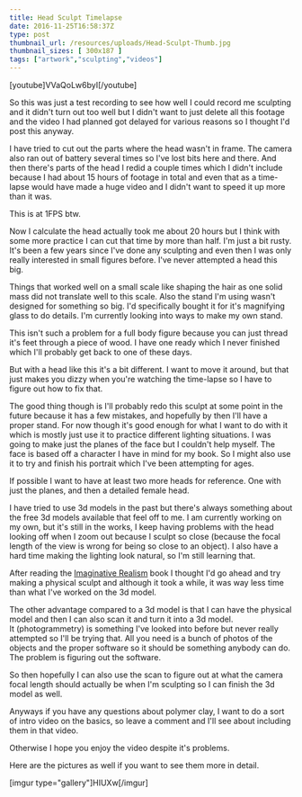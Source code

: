 ```yaml
---
title: Head Sculpt Timelapse
date: 2016-11-25T16:58:37Z
type: post
thumbnail_url: /resources/uploads/Head-Sculpt-Thumb.jpg
thumbnail_sizes: [ 300x187 ]
tags: ["artwork","sculpting","videos"]
---
```



[youtube]VVaQoLw6byI[/youtube]

So this was just a test recording to see how well I could record me sculpting and it didn't turn out too well but I didn't want to just delete all this footage and the video I had planned got delayed for various reasons so I thought I'd post this anyway.

<!--more-->

I have tried to cut out the parts where the head wasn't in frame. The camera also ran out of battery several times so I've lost bits here and there. And then there's parts of the head I redid a couple times which I didn't include because I had about 15 hours of footage in total and even that as a time-lapse would have made a huge video and I didn't want to speed it up more than it was. 

This is at 1FPS btw.

Now I calculate the head actually took me about 20 hours but I think with some more practice I can cut that time by more than half. I'm just a bit rusty. It's been a few years since I've done any sculpting and even then I was only really interested in small figures before. I've never attempted a head this big.

Things that worked well on a small scale like shaping the hair as one solid mass did not translate well to this scale. Also the stand I'm using wasn't designed for something so big. I'd specifically bought it for it's magnifying glass to do details. I'm currently looking into ways to make my own stand.

This isn't such a problem for a full body figure because you can just thread it's feet through a piece of wood. I have one ready which I never finished which I'll probably get back to one of these days.

But with a head like this it's a bit different. I want to move it around, but that just makes you dizzy when you're watching the time-lapse so I have to figure out how to fix that.

The good thing though is I'll probably redo this sculpt at some point in the future because it has a few mistakes, and hopefully by then I'll have a proper stand. For now though it's good enough for what I want to do with it which is mostly just use it to practice different lighting situations. I was going to make just the planes of the face but I couldn't help myself. The face is based off a character I have in mind for my book. So I might also use it to try and finish his portrait which I've been attempting for ages.

If possible I want to have at least two more heads for reference. One with just the planes, and then a detailed female head.

I have tried to use 3d models in the past but there's always something about the free 3d models available that feel off to me. I am currently working on my own, but it's still in the works, I keep having problems with the head looking off when I zoom out because I sculpt so close (because the focal length of the view is wrong for being so close to an object). I also have a hard time making the lighting look natural, so I'm still learning that.

After reading the [Imaginative Realism](http://alansartlog.com/2016/11/book-review-imaginitive-realism) book I thought I'd go ahead and try making a physical sculpt and although it took a while, it was way less time than what I've worked on the 3d model.

The other advantage compared to a 3d model is that I can have the physical model and then I can also scan it and turn it into a 3d model. It (photogrammetry) is something I've looked into before but never really attempted so I'll be trying that. All you need is a bunch of photos of the objects and the proper software so it should be something anybody can do. The problem is figuring out the software.

So then hopefully I can also use the scan to figure out at what the camera focal length should actually be when I'm sculpting so I can finish the 3d model as well.

Anyways if you have any questions about polymer clay, I want to do a sort of intro video on the basics, so leave a comment and I'll see about including them in that video.

Otherwise I hope you enjoy the video despite it's problems.

Here are the pictures as well if you want to see them more in detail.

[imgur type="gallery"]HIUXw[/imgur]
